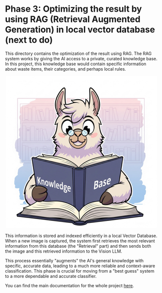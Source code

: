 # Phase 3: Optimizing the result by using RAG (Retrieval Augmented Generation) in local vector database (next to do)

This directory contains the optimization of the result using RAG. The RAG system works by giving the AI access to a private, curated knowledge base. In this project, this knowledge base would contain specific information about waste items, their categories, and perhaps local rules. 

<div align="center">
  <img src="./ollama-kb.png" width="500" height="500" alt="Ollama Read KB">
</div>

This information is stored and indexed efficiently in a local Vector Database. When a new image is captured, the system first retrieves the most relevant information from this database (the "Retrieval" part) and then sends both the image and this retrieved information to the Vision LLM.

This process essentially "augments" the AI's general knowledge with specific, accurate data, leading to a much more reliable and context-aware classification. This phase is crucial for moving from a "best guess" system to a more dependable and accurate classifier.

You can find the main documentation for the whole project [here](/README.md).